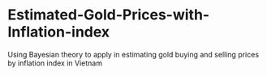 # Estimated-Gold-Prices-with-Inflation-index

Using Bayesian theory to apply in estimating gold buying and selling prices by inflation index in Vietnam
